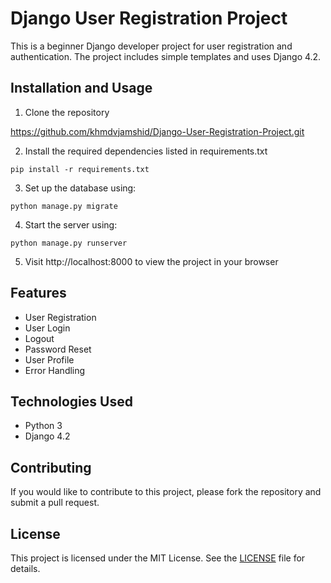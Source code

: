 # Django User Registration Project

This is a beginner Django developer project for user registration and authentication. The project includes simple templates and uses Django 4.2.

## Installation and Usage

1. Clone the repository

https://github.com/khmdvjamshid/Django-User-Registration-Project.git

2. Install the required dependencies listed in requirements.txt
```console
pip install -r requirements.txt
```

3. Set up the database using:
```console
python manage.py migrate
```
4. Start the server using: 
```console
python manage.py runserver
```

5. Visit http://localhost:8000 to view the project in your browser

## Features

* User Registration
* User Login
* Logout
* Password Reset
* User Profile
* Error Handling

## Technologies Used

* Python 3
* Django 4.2

## Contributing

If you would like to contribute to this project, please fork the repository and submit a pull request.

## License

This project is licensed under the MIT License. See the [LICENSE](LICENCE) file for details.
